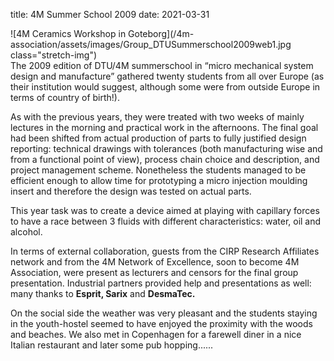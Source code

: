 title: 4M Summer School 2009
date: 2021-03-31

![4M Ceramics Workshop in Goteborg](/4m-association/assets/images/Group_DTUSummerschool2009web1.jpg class="stretch-img")  
The 2009 edition of DTU/4M summerschool in “micro mechanical system design and manufacture” gathered twenty students from all over Europe (as their institution would suggest, although some were from outside Europe in terms of country of birth!).
<!--break-->
As with the previous years, they were treated with two weeks of mainly lectures in the morning and practical work in the afternoons. The final goal had been shifted from actual production of parts to fully justified design reporting: technical drawings with tolerances (both manufacturing wise and from a functional point of view), process chain choice and description, and project management scheme. Nonetheless the students managed to be efficient enough to allow time for prototyping a micro injection moulding insert and therefore the design was tested on actual parts.

This year task was to create a device aimed at playing with capillary forces to have a race between 3 fluids with different characteristics: water, oil and alcohol.

In terms of external collaboration, guests from the CIRP Research Affiliates network and from the 4M  Network of Excellence, soon to become 4M Association, were present as lecturers and censors for the final group presentation. Industrial partners provided help and presentations as well: many thanks to <b>Esprit, Sarix</b> and <b>DesmaTec.</b>

On the social side the weather was very pleasant and the students staying in the youth-hostel seemed to have enjoyed the proximity with the woods and beaches. We also met in Copenhagen for a farewell diner in a nice Italian restaurant and later some pub hopping......